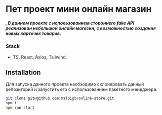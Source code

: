 # Пет проект мини онлайн магазин
##### _В данном проекте с использованием стороннего fake API реализован небольшой онлайн магазин, с возможностью создания новых карточек товаров.


### Stack
- TS, React, Axios, Tailwind.

## Installation

Для запуска данного проекта необходимо склонировать данный репозиторий и запустить его с использованием пакетного менеджера.

```sh
git clone git@github.com:maloigb/online-store.git
npm i
npm run start
```
